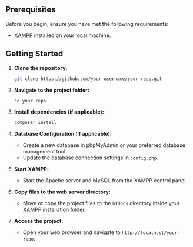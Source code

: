 ## Prerequisites

Before you begin, ensure you have met the following requirements:
- [XAMPP](https://www.apachefriends.org/index.html) installed on your local machine.

## Getting Started

1. **Clone the repository:**
    ```bash
    git clone https://github.com/your-username/your-repo.git
    ```

2. **Navigate to the project folder:**
    ```bash
    cd your-repo
    ```

3. **Install dependencies (if applicable):**
    ```bash
    composer install
    ```

4. **Database Configuration (if applicable):**
    - Create a new database in phpMyAdmin or your preferred database management tool.
    - Update the database connection settings in `config.php`.

5. **Start XAMPP:**
    - Start the Apache server and MySQL from the XAMPP control panel.

6. **Copy files to the web server directory:**
    - Move or copy the project files to the `htdocs` directory inside your XAMPP installation folder.

7. **Access the project:**
    - Open your web browser and navigate to `http://localhost/your-repo`.
